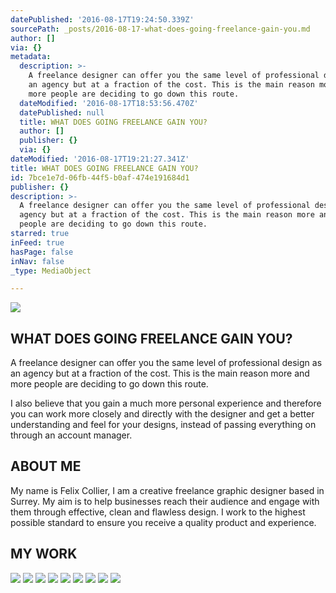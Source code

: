 ```yaml
---
datePublished: '2016-08-17T19:24:50.339Z'
sourcePath: _posts/2016-08-17-what-does-going-freelance-gain-you.md
author: []
via: {}
metadata:
  description: >-
    A freelance designer can offer you the same level of professional design as
    an agency but at a fraction of the cost. This is the main reason more and
    more people are deciding to go down this route.
  dateModified: '2016-08-17T18:53:56.470Z'
  datePublished: null
  title: WHAT DOES GOING FREELANCE GAIN YOU?
  author: []
  publisher: {}
  via: {}
dateModified: '2016-08-17T19:21:27.341Z'
title: WHAT DOES GOING FREELANCE GAIN YOU?
id: 7bce1e7d-06fb-44f5-b0af-474e191684d1
publisher: {}
description: >-
  A freelance designer can offer you the same level of professional design as an
  agency but at a fraction of the cost. This is the main reason more and more
  people are deciding to go down this route.
starred: true
inFeed: true
hasPage: false
inNav: false
_type: MediaObject

---
```

![](https://the-grid-user-content.s3-us-west-2.amazonaws.com/9d4e8b16-4ca5-46eb-a989-1a532976bf3e.jpg)

## WHAT DOES GOING FREELANCE GAIN YOU?

A freelance designer can offer you the same level of professional design as an agency but at a fraction of the cost. This is the main reason more and more people are deciding to go down this route.

I also believe that you gain a much more personal experience and therefore you can work more closely and directly with the designer and get a better understanding and feel for your designs, instead of passing everything on through an account manager.

## ​ABOUT ME

My name is Felix Collier, I am a creative freelance graphic designer based in Surrey. My aim is to help businesses reach their audience and engage with them through effective, clean and flawless design. I work to the highest possible standard to ensure you receive a quality product and experience.

## MY WORK
![](https://the-grid-user-content.s3-us-west-2.amazonaws.com/422ae926-af0a-46cb-a83d-16dfb74f525b.png)
![](https://s3-us-west-2.amazonaws.com/the-grid-img/p/d4f97efa31ff582edebd0a217322d9ff3857fce6.png)
![](https://the-grid-user-content.s3-us-west-2.amazonaws.com/0b254540-3d45-42ab-9c96-d42669fa0260.png)
![](https://s3-us-west-2.amazonaws.com/the-grid-img/p/c4ffca7ea0b226c3c0227beac048f34ae5dc42b5.png)
![](https://the-grid-user-content.s3-us-west-2.amazonaws.com/04fb3809-d4df-4cc1-ab31-b4727713f69a.jpg)
![](https://the-grid-user-content.s3-us-west-2.amazonaws.com/6a5332d1-1124-499c-ad46-a558ff2969cc.png)
![](https://the-grid-user-content.s3-us-west-2.amazonaws.com/909c8274-eef1-4ad1-b36d-e949454ff8d2.jpg)
![](https://the-grid-user-content.s3-us-west-2.amazonaws.com/7854da38-34fa-4daf-8182-c4d375179f08.png)
![](https://the-grid-user-content.s3-us-west-2.amazonaws.com/35c07c8b-73e2-4b0b-a71e-5f284d26e1b2.png)
